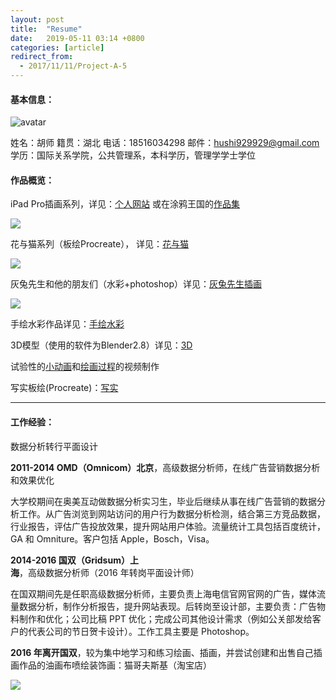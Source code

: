 ```yaml
---
layout: post
title:  "Resume"
date:   2019-05-11 03:14 +0800
categories: [article]
redirect_from:
  - 2017/11/11/Project-A-5
---
```


#### 基本信息：

<img src="http://wx1.sinaimg.cn/large/698f3196gy1g2yu5qluh1j203c03cmx6.jpg" alt="avatar" style="margin-left: 0;">


姓名：胡师
籍贯：湖北
电话：18516034298
邮件：hushi929929@gmail.com
学历：国际关系学院，公共管理系，本科学历，管理学学士学位


#### 作品概览：

iPad Pro插画系列，详见：[个人网站]( https://hushi929.github.io/drawing/DailyPracticeInFeb) 或在涂鸦王国的[作品集](https://www.gracg.com/hushi)

![](http://wx4.sinaimg.cn/mw690/698f3196gy1g2yu6ilpxhj21ay0bqwtb.jpg)

花与猫系列（板绘Procreate）， 详见：[花与猫](https://hushi929.github.io/drawing/FlowersAndCats)   

![](http://wx1.sinaimg.cn/mw690/698f3196gy1g2yu5jwk70j21jq0ap4h4.jpg)

灰兔先生和他的朋友们（水彩+photoshop）详见：[灰兔先生插画]( https://hushi929.github.io/drawing/Mr.GreyRabbitIllustration)

![](http://wx3.sinaimg.cn/mw690/698f3196gy1g2yu5jxsilj21850cdgyr.jpg)

手绘水彩作品详见：[手绘水彩](https://hushi929.github.io/drawing/WatercolorThirdPeriod)

3D模型（使用的软件为Blender2.8）详见：[3D](https://hushi929.github.io/drawing/ArtProjectForthPeriod)

试验性的[小动画](https://hushi929.github.io/video/Animations)和[绘画过程](https://hushi929.github.io/video/Video)的视频制作

写实板绘(Procreate)：[写实](https://hushi929.github.io/drawing/PracticeInMarch)



------



#### 工作经验：

数据分析转行平面设计

**2011-2014 OMD（Omnicom）北京**，高级数据分析师，在线广告营销数据分析和效果优化

大学校期间在奥美互动做数据分析实习生，毕业后继续从事在线广告营销的数据分析工作。从广告浏览到网站访问的用户行为数据分析检测，结合第三方竞品数据，行业报告，评估广告投放效果，提升网站用户体验。流量统计工具包括百度统计，GA 和 Omniture。客户包括 Apple，Bosch，Visa。

**2014-2016 国双（Gridsum）上海**，高级数据分析师（2016 年转岗平面设计师）

在国双期间先是任职高级数据分析师，主要负责上海电信官网官网的广告，媒体流量数据分析，制作分析报告，提升网站表现。后转岗至设计部，主要负责：广告物料制作和优化；公司比稿 PPT 优化；完成公司其他设计需求（例如公关部发给客户的代表公司的节日贺卡设计）。工作工具主要是 Photoshop。

**2016 年离开国双**，较为集中地学习和练习绘画、插画，并尝试创建和出售自己插画作品的油画布喷绘装饰画：猫哥夫斯基（淘宝店） 

![](http://wx4.sinaimg.cn/mw690/698f3196gy1g2yu5dezikj21gu0u07wi.jpg)
